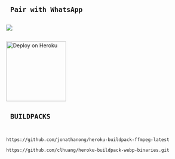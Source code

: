 ## ` Pair with WhatsApp`
<h2 align="left">  <a href="https://xeon-pair-code.onrender.com/"><img src="https://render.com/" />
</a>
</h2>

## 

<a href="https://dashboard.heroku.com/new-app">
    <img src="https://www.herokucdn.com/deploy/button.png" width="160px" alt="Deploy on Heroku" >
    </a>
   
## ` BUILDPACKS`

```


https://github.com/jonathanong/heroku-buildpack-ffmpeg-latest

https://github.com/clhuang/heroku-buildpack-webp-binaries.git

```
